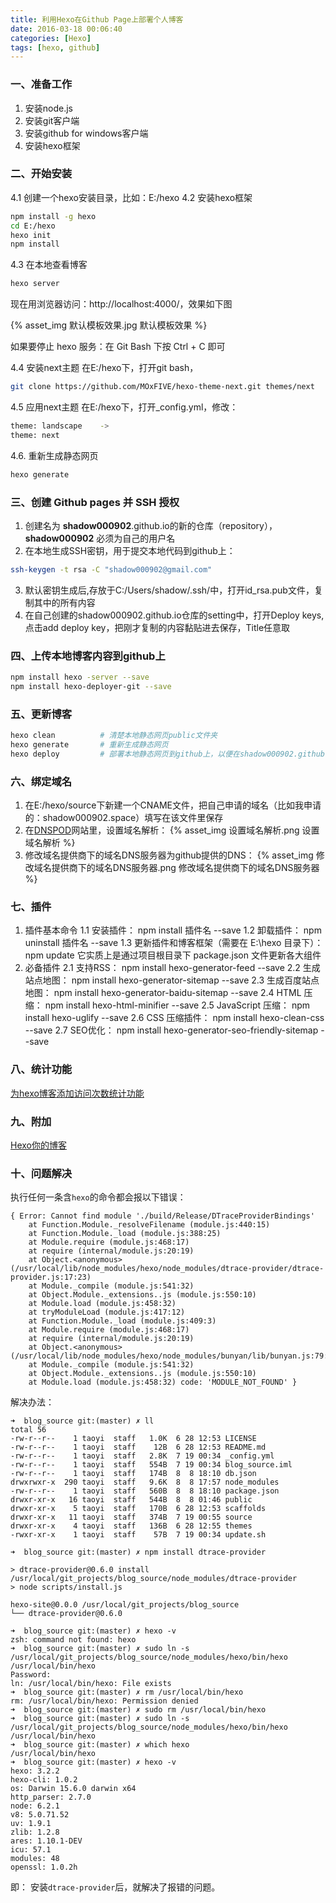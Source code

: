 ```yaml
---
title: 利用Hexo在Github Page上部署个人博客
date: 2016-03-18 00:06:40
categories: [Hexo]
tags: [hexo, github]
---
```


### 一、准备工作
1. 安装node.js
2. 安装git客户端
3. 安装github for windows客户端
4. 安装hexo框架

<!--more-->

### 二、开始安装
4.1 创建一个hexo安装目录，比如：E:/hexo
4.2 安装hexo框架
``` bash
npm install -g hexo
cd E:/hexo
hexo init
npm install
```
4.3 在本地查看博客
``` bash
hexo server
```
现在用浏览器访问：http://localhost:4000/，效果如下图

{% asset_img 默认模板效果.jpg 默认模板效果 %}

如果要停止 hexo 服务：在 Git Bash 下按 Ctrl + C 即可

4.4 安装next主题
在E:/hexo下，打开git bash，
``` bash
git clone https://github.com/MOxFIVE/hexo-theme-next.git themes/next
```
4.5 应用next主题
在E:/hexo下，打开_config.yml，修改：
``` bash
theme: landscape    ->
theme: next
```
4.6. 重新生成静态网页
``` bash
hexo generate
```
### 三、创建 Github pages 并 SSH 授权
1. 创建名为 **shadow000902**.github.io的新的仓库（repository），**shadow000902** 必须为自己的用户名
2. 在本地生成SSH密钥，用于提交本地代码到github上：
``` bash
ssh-keygen -t rsa -C "shadow000902@gmail.com"
```
3. 默认密钥生成后,存放于C:/Users/shadow/.ssh/中，打开id_rsa.pub文件，复制其中的所有内容
4. 在自己创建的shadow000902.github.io仓库的setting中，打开Deploy keys, 点击add deploy key，把刚才复制的内容黏贴进去保存，Title任意取

### 四、上传本地博客内容到github上
``` bash
npm install hexo -server --save
npm install hexo-deployer-git --save
```

### 五、更新博客
``` bash
hexo clean          # 清楚本地静态网页public文件夹
hexo generate       # 重新生成静态网页
hexo deploy         # 部署本地静态网页到github上，以便在shadow000902.github.io域名下访问
```

### 六、绑定域名
1. 在E:/hexo/source下新建一个CNAME文件，把自己申请的域名（比如我申请的：shadow000902.space）填写在该文件里保存
2. 在[DNSPOD](https://www.dnspod.cn/)网站里，设置域名解析：
{% asset_img 设置域名解析.png 设置域名解析 %}
3. 修改域名提供商下的域名DNS服务器为github提供的DNS：
{% asset_img 修改域名提供商下的域名DNS服务器.png 修改域名提供商下的域名DNS服务器 %}

### 七、插件
1. 插件基本命令
1.1 安装插件：                                   npm install 插件名 --save
1.2 卸载插件：                                   npm uninstall 插件名 --save
1.3 更新插件和博客框架（需要在 E:\hexo 目录下）：     npm update
它实质上是通过项目根目录下 package.json 文件更新各大组件
2. 必备插件
2.1 支持RSS：             npm install hexo-generator-feed --save
2.2 生成站点地图：         npm install hexo-generator-sitemap --save
2.3 生成百度站点地图：      npm install hexo-generator-baidu-sitemap --save
2.4 HTML 压缩：           npm install hexo-html-minifier --save
2.5 JavaScript 压缩：     npm install hexo-uglify --save
2.6 CSS 压缩插件：        npm install hexo-clean-css --save
2.7 SEO优化：             npm install hexo-generator-seo-friendly-sitemap --save

### 八、统计功能
[为hexo博客添加访问次数统计功能](http://ibruce.info/2015/04/04/busuanzi/)

### 九、附加
[Hexo你的博客](http://ibruce.info/2013/11/22/hexo-your-blog/)

### 十、问题解决
执行任何一条含``hexo``的命令都会报以下错误：
```
{ Error: Cannot find module './build/Release/DTraceProviderBindings'
    at Function.Module._resolveFilename (module.js:440:15)
    at Function.Module._load (module.js:388:25)
    at Module.require (module.js:468:17)
    at require (internal/module.js:20:19)
    at Object.<anonymous> (/usr/local/lib/node_modules/hexo/node_modules/dtrace-provider/dtrace-provider.js:17:23)
    at Module._compile (module.js:541:32)
    at Object.Module._extensions..js (module.js:550:10)
    at Module.load (module.js:458:32)
    at tryModuleLoad (module.js:417:12)
    at Function.Module._load (module.js:409:3)
    at Module.require (module.js:468:17)
    at require (internal/module.js:20:19)
    at Object.<anonymous> (/usr/local/lib/node_modules/hexo/node_modules/bunyan/lib/bunyan.js:79:18)
    at Module._compile (module.js:541:32)
    at Object.Module._extensions..js (module.js:550:10)
    at Module.load (module.js:458:32) code: 'MODULE_NOT_FOUND' }
```
解决办法：
```
➜  blog_source git:(master) ✗ ll
total 56
-rw-r--r--    1 taoyi  staff   1.0K  6 28 12:53 LICENSE
-rw-r--r--    1 taoyi  staff    12B  6 28 12:53 README.md
-rw-r--r--    1 taoyi  staff   2.8K  7 19 00:34 _config.yml
-rw-r--r--    1 taoyi  staff   554B  7 19 00:34 blog_source.iml
-rw-r--r--    1 taoyi  staff   174B  8  8 18:10 db.json
drwxrwxr-x  290 taoyi  staff   9.6K  8  8 17:57 node_modules
-rw-r--r--    1 taoyi  staff   560B  8  8 18:10 package.json
drwxr-xr-x   16 taoyi  staff   544B  8  8 01:46 public
drwxr-xr-x    5 taoyi  staff   170B  6 28 12:53 scaffolds
drwxr-xr-x   11 taoyi  staff   374B  7 19 00:55 source
drwxr-xr-x    4 taoyi  staff   136B  6 28 12:55 themes
-rwxr-xr-x    1 taoyi  staff    57B  7 19 00:34 update.sh

➜  blog_source git:(master) ✗ npm install dtrace-provider

> dtrace-provider@0.6.0 install /usr/local/git_projects/blog_source/node_modules/dtrace-provider
> node scripts/install.js

hexo-site@0.0.0 /usr/local/git_projects/blog_source
└── dtrace-provider@0.6.0

➜  blog_source git:(master) ✗ hexo -v
zsh: command not found: hexo
➜  blog_source git:(master) ✗ sudo ln -s /usr/local/git_projects/blog_source/node_modules/hexo/bin/hexo /usr/local/bin/hexo
Password:
ln: /usr/local/bin/hexo: File exists
➜  blog_source git:(master) ✗ rm /usr/local/bin/hexo
rm: /usr/local/bin/hexo: Permission denied
➜  blog_source git:(master) ✗ sudo rm /usr/local/bin/hexo
➜  blog_source git:(master) ✗ sudo ln -s /usr/local/git_projects/blog_source/node_modules/hexo/bin/hexo /usr/local/bin/hexo
➜  blog_source git:(master) ✗ which hexo
/usr/local/bin/hexo
➜  blog_source git:(master) ✗ hexo -v
hexo: 3.2.2
hexo-cli: 1.0.2
os: Darwin 15.6.0 darwin x64
http_parser: 2.7.0
node: 6.2.1
v8: 5.0.71.52
uv: 1.9.1
zlib: 1.2.8
ares: 1.10.1-DEV
icu: 57.1
modules: 48
openssl: 1.0.2h
```
即：
安装``dtrace-provider``后，就解决了报错的问题。
